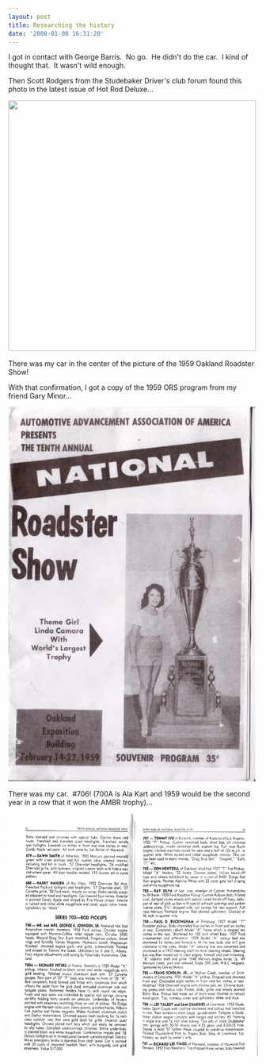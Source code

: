 ```yaml
---
layout: post
title: Researching the history
date: '2008-01-08 16:31:20'
---
```

I got in contact with George Barris.  No go.  He didn't do the car.  I kind of thought that.  It wasn't wild enough.

Then Scott Rodgers from the Studebaker Driver's club forum found this photo in the latest issue of Hot Rod Deluxe...

<a href="/uploads/2008/12/hrds-070033-where-1-hr.jpg"><img class="alignnone size-full wp-image-124" title="hrds-070033-where-1-hr" src="/uploads/2008/12/hrds-070033-where-1-hr.jpg" alt="" width="500" height="505" /></a>

There was my car in the center of the picture of the 1959 Oakland Roadster Show!

With that confirmation, I got a copy of the 1959 ORS program from my friend Gary Minor...

<a href="/uploads/2008/12/untitled-scanned-01.jpg"><img class="alignnone size-full wp-image-125" title="untitled-scanned-01" src="/uploads/2008/12/untitled-scanned-01.jpg" alt="" width="499" height="754" /></a>

There was my car.  #706! (700A is Ala Kart and 1959 would be the second year in a row that it won the AMBR trophy)...

<a href="/uploads/2008/12/untitled-grayscale-01.jpg"><img class="alignnone size-full wp-image-130" title="untitled-grayscale-01" src="/uploads/2008/12/untitled-grayscale-01.jpg" alt="" width="648" height="488" /></a>
